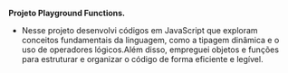 **Projeto Playground Functions.**

- Nesse projeto desenvolvi códigos em JavaScript que exploram conceitos fundamentais da linguagem, como a tipagem dinâmica e o uso de operadores lógicos.Além disso, empreguei objetos e funções para estruturar e organizar o código de forma eficiente e legível.





